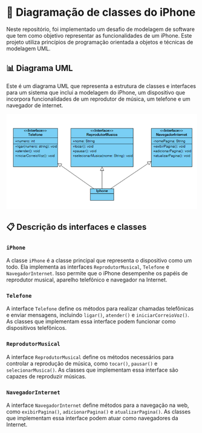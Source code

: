 # 📱 Diagramação de classes do iPhone

Neste repositório, foi implementado  um desafio de modelagem de software que tem como objetivo representar as funcionalidades de um iPhone. 
Este projeto utiliza princípios de programação orientada a objetos e técnicas de modelagem UML.

## 📊 Diagrama UML

Este é um diagrama UML que representa a estrutura de classes e interfaces para um sistema que inclui a modelagem do iPhone, um dispositivo que incorpora funcionalidades de um reprodutor de música, um telefone e um navegador de internet.

<p align="center">
  <img src="docs/desafio Iphone.PNG" alt="Diagrama de Classes">
</p>

## 📋 Descrição ds interfaces e classes

### `iPhone`

A classe `iPhone` é a classe principal que representa o dispositivo como um todo. Ela implementa as interfaces `ReprodutorMusical`, `Telefone` e `NavegadorInternet`. Isso permite que o iPhone desempenhe os papéis de reprodutor musical, aparelho telefônico e navegador na Internet.

### `Telefone`

A interface `Telefone` define os métodos para realizar chamadas telefônicas e enviar mensagens, incluindo `ligar()`, `atender()` e `iniciarCorreioVoz()`. As classes que implementam essa interface podem funcionar como dispositivos telefônicos.

### `ReprodutorMusical`

A interface `ReprodutorMusical` define os métodos necessários para controlar a reprodução de música, como `tocar()`, `pausar()` e `selecionarMusica()`. As classes que implementam essa interface são capazes de reproduzir músicas.


### `NavegadorInternet`

A interface `NavegadorInternet` define métodos para a navegação na web, como `exibirPagina()`, `adicionarPagina()` e `atualizarPagina()`. As classes que implementam essa interface podem atuar como navegadores da Internet.
